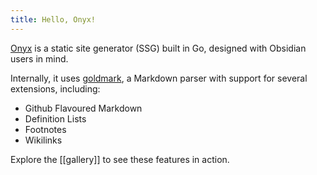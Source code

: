 ```yaml
---
title: Hello, Onyx!
---
```


[Onyx](https://github.com/JulianGCalderon/onyx) is a static site generator (SSG) built in Go, designed with Obsidian users in mind.

Internally, it uses [goldmark](https://github.com/yuin/goldmark), a Markdown parser with support for several extensions, including:

- Github Flavoured Markdown
- Definition Lists
- Footnotes
- Wikilinks

Explore the [[gallery]] to see these features in action.
